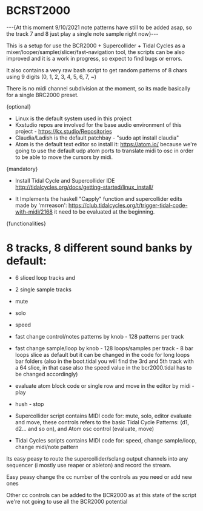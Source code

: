 # BCRST2000

---{At this moment 9/10/2021 note patterns have still to be added asap, so the track 7 and 8 just play a single note sample right now}---


This is a setup for use the BCR2000 + Supercollider + Tidal Cycles as a mixer/looper/sampler/slicer/fast-navigation tool, the scripts can be also improved and it is a work in progress, so expect to find bugs or errors.

It also contains a very raw bash script to get random patterns of 8 chars using 9 digits (0, 1, 2, 3, 4, 5, 6, 7, ~)

There is no midi channel subdivision at the moment, so its made basically for a single BRC2000 preset.


{optional}
- Linux is the default system used in this project
- Kxstudio repos are involved for the base audio environment of this project - https://kx.studio/Repositories
- Claudia/Ladish is the default patchbay - "sudo apt install claudia" 
- Atom is the default text editor so install it: https://atom.io/ because we're going to use the default udp atom ports to translate midi to osc in order to be able to move the cursors by midi.


{mandatory}
- Install Tidal Cycle and Supercollider IDE http://tidalcycles.org/docs/getting-started/linux_install/

- It Implements the haskell "Capply" function and supercollider edits made by 'mrreason': https://club.tidalcycles.org/t/trigger-tidal-code-with-midi/2168 it need to be evaluated at the beginning.


{functionalities}
# 8 tracks, 8 different sound banks by default: 
- 6 sliced loop tracks and  
- 2 single sample tracks
- mute
- solo
- speed
- fast change control/notes patterns by knob - 128 patterns per track
- fast change sample/loop by knob - 128 loops/samples per track - 8 bar loops slice as default but it can be changed in the code for long loops bar folders (also in the boot.tidal you will find the 3rd and 5th track with a 64 slice, in that case also the speed value in the bcr2000.tidal has to be changed accordingly) 
- evaluate atom block code or single row and move in the editor by midi - play
- hush - stop


- Supercollider script contains MIDI code for: mute, solo, editor evaluate and move, these controls refers to the basic Tidal Cycle Patterns: (d1, d2... and so on), and Atom osc control (evaluate, move) 
 
- Tidal Cycles scripts contains MIDI code for: speed, change sample/loop, change midi/note pattern   

Its easy peasy to route the supercollider/sclang output channels into any sequencer (i mostly use reaper or ableton) and record the stream.

Easy peasy change the cc number of the controls as you need or add new ones

Other cc controls can be added to the BCR2000 as at this state of the script we're not going to use all the BCR2000 potential 
